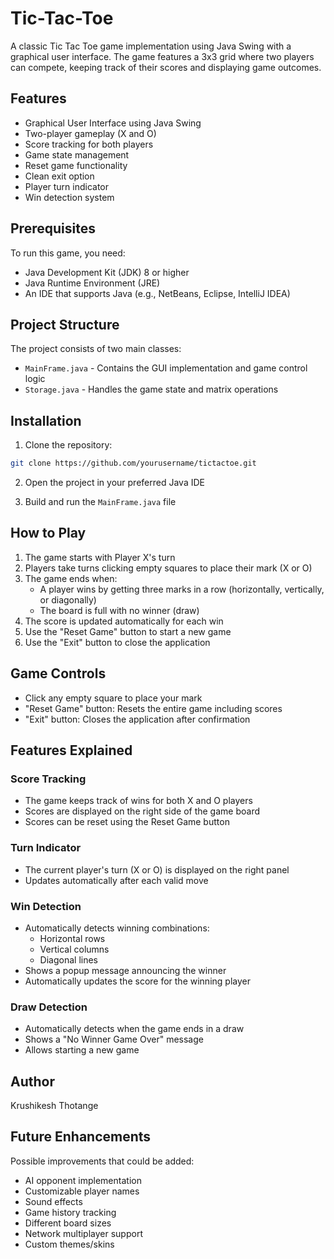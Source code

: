 # Tic-Tac-Toe

A classic Tic Tac Toe game implementation using Java Swing with a graphical user interface. The game features a 3x3 grid where two players can compete, keeping track of their scores and displaying game outcomes.

## Features

- Graphical User Interface using Java Swing
- Two-player gameplay (X and O)
- Score tracking for both players
- Game state management
- Reset game functionality
- Clean exit option
- Player turn indicator
- Win detection system

## Prerequisites

To run this game, you need:
- Java Development Kit (JDK) 8 or higher
- Java Runtime Environment (JRE)
- An IDE that supports Java (e.g., NetBeans, Eclipse, IntelliJ IDEA)

## Project Structure

The project consists of two main classes:
- `MainFrame.java` - Contains the GUI implementation and game control logic
- `Storage.java` - Handles the game state and matrix operations

## Installation

1. Clone the repository:
```bash
git clone https://github.com/yourusername/tictactoe.git
```

2. Open the project in your preferred Java IDE

3. Build and run the `MainFrame.java` file

## How to Play

1. The game starts with Player X's turn
2. Players take turns clicking empty squares to place their mark (X or O)
3. The game ends when:
   - A player wins by getting three marks in a row (horizontally, vertically, or diagonally)
   - The board is full with no winner (draw)
4. The score is updated automatically for each win
5. Use the "Reset Game" button to start a new game
6. Use the "Exit" button to close the application

## Game Controls

- Click any empty square to place your mark
- "Reset Game" button: Resets the entire game including scores
- "Exit" button: Closes the application after confirmation

## Features Explained

### Score Tracking
- The game keeps track of wins for both X and O players
- Scores are displayed on the right side of the game board
- Scores can be reset using the Reset Game button

### Turn Indicator
- The current player's turn (X or O) is displayed on the right panel
- Updates automatically after each valid move

### Win Detection
- Automatically detects winning combinations:
  - Horizontal rows
  - Vertical columns
  - Diagonal lines
- Shows a popup message announcing the winner
- Automatically updates the score for the winning player

### Draw Detection
- Automatically detects when the game ends in a draw
- Shows a "No Winner Game Over" message
- Allows starting a new game

## Author

Krushikesh Thotange

## Future Enhancements

Possible improvements that could be added:
- AI opponent implementation
- Customizable player names
- Sound effects
- Game history tracking
- Different board sizes
- Network multiplayer support
- Custom themes/skins
